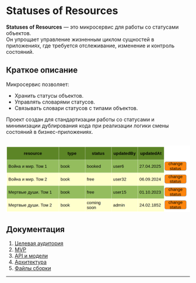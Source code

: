 # Statuses of Resources

**Statuses of Resources** — это микросервис для работы со статусами объектов.  
Он упрощает управление жизненным циклом сущностей в приложениях, где требуется отслеживание, изменение и контроль состояний.

## Краткое описание

Микросервис позволяет:
- Хранить статусы объектов.
- Управлять словарями статусов.
- Связывать словари статусов с типами объектов.

Проект создан для стандартизации работы со статусами и минимизации дублирования кода при реализации логики смены состояний в бизнес-приложениях.

![Макет фронта](imgs/ui.png)
---

## Документация

1. [Целевая аудитория](./docs/01-target-audience.md)
2. [MVP](./docs/02-mvp.md)
3. [API и модели](./docs/03-models.md)
4. [Архитектура](./docs/architecture/arch.md)
5. [Файлы сборки](./deploy)

---
